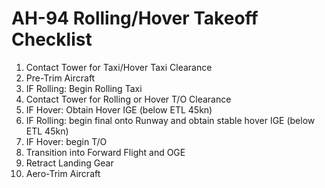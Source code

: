 # AH-94 Rolling/Hover Takeoff Checklist

1. Contact Tower for Taxi/Hover Taxi Clearance
2. Pre-Trim Aircraft
3. IF Rolling: Begin Rolling Taxi
4. Contact Tower for Rolling or Hover T/O Clearance
5. IF Hover: Obtain Hover IGE (below ETL 45kn)
6. IF Rolling: begin final onto Runway and obtain stable hover IGE (below ETL 45kn)
7. IF Hover: begin T/O
8. Transition into Forward Flight and OGE
9. Retract Landing Gear
10. Aero-Trim Aircraft

<br>
